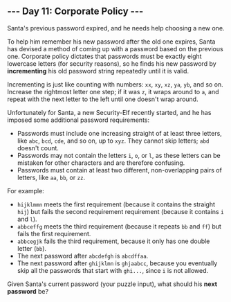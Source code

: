 ## --- Day 11: Corporate Policy ---

Santa's previous password expired, and he needs help choosing a new one.

To help him remember his new password after the old one expires, Santa has devised a method of coming up with a password based on the previous one.  Corporate policy dictates that passwords must be exactly eight lowercase letters (for security reasons), so he finds his new password by **incrementing** his old password string repeatedly until it is valid.

Incrementing is just like counting with numbers: ``xx``, ``xy``, ``xz``, ``ya``, ``yb``, and so on. Increase the rightmost letter one step; if it was ``z``, it wraps around to ``a``, and repeat with the next letter to the left until one doesn't wrap around.

Unfortunately for Santa, a new Security-Elf recently started, and he has imposed some additional password requirements:

* Passwords must include one increasing straight of at least three letters, like ``abc``, ``bcd``, ``cde``, and so on, up to ``xyz``. They cannot skip letters; ``abd`` doesn't count.
* Passwords may not contain the letters ``i``, ``o``, or ``l``, as these letters can be mistaken for other characters and are therefore confusing.
* Passwords must contain at least two different, non-overlapping pairs of letters, like ``aa``, ``bb``, or ``zz``.

For example:

* ``hijklmmn`` meets the first requirement (because it contains the straight ``hij``) but fails the second requirement requirement (because it contains ``i`` and ``l``).
* ``abbceffg`` meets the third requirement (because it repeats ``bb`` and ``ff``) but fails the first requirement.
* ``abbcegjk`` fails the third requirement, because it only has one double letter (``bb``).
* The next password after ``abcdefgh`` is ``abcdffaa``.
* The next password after ``ghijklmn`` is ``ghjaabcc``, because you eventually skip all the passwords that start with ``ghi...``, since ``i`` is not allowed.

Given Santa's current password (your puzzle input), what should his **next password** be?

